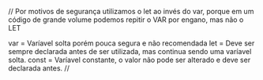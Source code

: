 // Por motivos de segurança utilizamos o let ao invés do var, porque em um código de grande volume podemos repitir o VAR por engano, mas não o LET

var = Varíavel solta porém pouca segura e não recomendada
let = Deve ser sempre declarada antes de ser utilizada, mas continua sendo uma varíavel solta.
const = Varíavel constante, o valor não pode ser alterado e deve ser declarada antes. //
